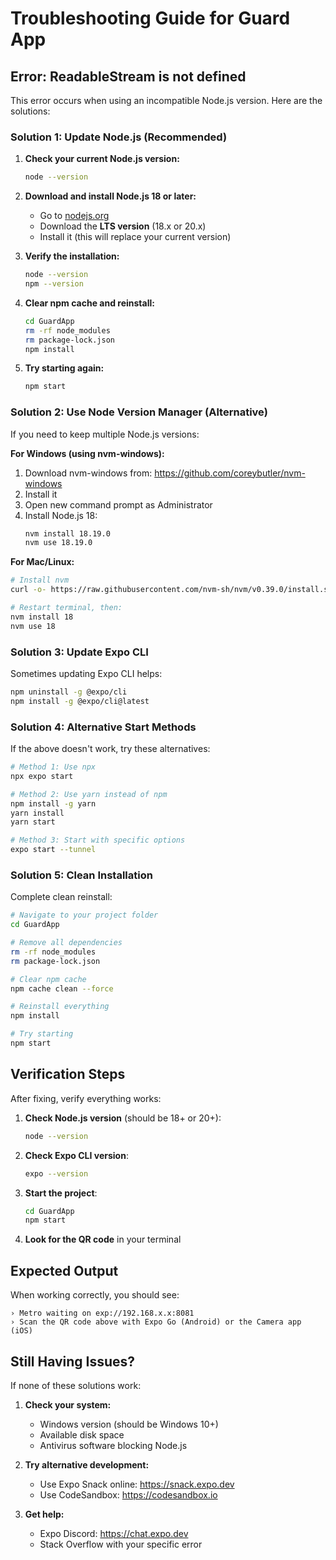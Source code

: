 # Troubleshooting Guide for Guard App

## Error: ReadableStream is not defined

This error occurs when using an incompatible Node.js version. Here are the solutions:

### Solution 1: Update Node.js (Recommended)

1. **Check your current Node.js version:**
   ```bash
   node --version
   ```

2. **Download and install Node.js 18 or later:**
   - Go to [nodejs.org](https://nodejs.org/)
   - Download the **LTS version** (18.x or 20.x)
   - Install it (this will replace your current version)

3. **Verify the installation:**
   ```bash
   node --version
   npm --version
   ```

4. **Clear npm cache and reinstall:**
   ```bash
   cd GuardApp
   rm -rf node_modules
   rm package-lock.json
   npm install
   ```

5. **Try starting again:**
   ```bash
   npm start
   ```

### Solution 2: Use Node Version Manager (Alternative)

If you need to keep multiple Node.js versions:

**For Windows (using nvm-windows):**
1. Download nvm-windows from: https://github.com/coreybutler/nvm-windows
2. Install it
3. Open new command prompt as Administrator
4. Install Node.js 18:
   ```bash
   nvm install 18.19.0
   nvm use 18.19.0
   ```

**For Mac/Linux:**
```bash
# Install nvm
curl -o- https://raw.githubusercontent.com/nvm-sh/nvm/v0.39.0/install.sh | bash

# Restart terminal, then:
nvm install 18
nvm use 18
```

### Solution 3: Update Expo CLI

Sometimes updating Expo CLI helps:

```bash
npm uninstall -g @expo/cli
npm install -g @expo/cli@latest
```

### Solution 4: Alternative Start Methods

If the above doesn't work, try these alternatives:

```bash
# Method 1: Use npx
npx expo start

# Method 2: Use yarn instead of npm
npm install -g yarn
yarn install
yarn start

# Method 3: Start with specific options
expo start --tunnel
```

### Solution 5: Clean Installation

Complete clean reinstall:

```bash
# Navigate to your project folder
cd GuardApp

# Remove all dependencies
rm -rf node_modules
rm package-lock.json

# Clear npm cache
npm cache clean --force

# Reinstall everything
npm install

# Try starting
npm start
```

## Verification Steps

After fixing, verify everything works:

1. **Check Node.js version** (should be 18+ or 20+):
   ```bash
   node --version
   ```

2. **Check Expo CLI version**:
   ```bash
   expo --version
   ```

3. **Start the project**:
   ```bash
   cd GuardApp
   npm start
   ```

4. **Look for the QR code** in your terminal

## Expected Output

When working correctly, you should see:
```
› Metro waiting on exp://192.168.x.x:8081
› Scan the QR code above with Expo Go (Android) or the Camera app (iOS)
```

## Still Having Issues?

If none of these solutions work:

1. **Check your system:**
   - Windows version (should be Windows 10+)
   - Available disk space
   - Antivirus software blocking Node.js

2. **Try alternative development:**
   - Use Expo Snack online: https://snack.expo.dev
   - Use CodeSandbox: https://codesandbox.io

3. **Get help:**
   - Expo Discord: https://chat.expo.dev
   - Stack Overflow with your specific error